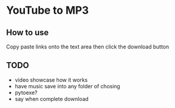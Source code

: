 # YouTube to MP3 

## How to use

Copy paste links onto the text area then
click the download button

## TODO 

* video showcase how it works
* have music save into any folder of chosing
* pytoexe?
* say when complete download